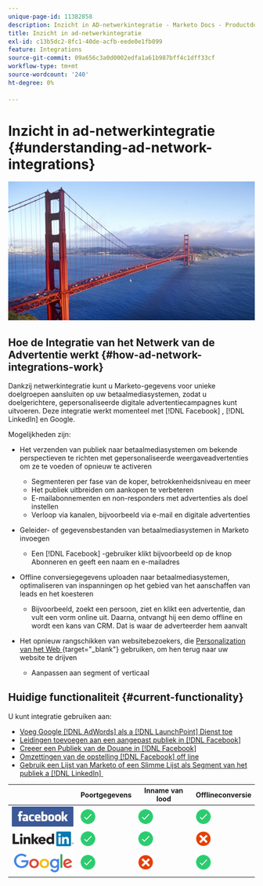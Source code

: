 ```yaml
---
unique-page-id: 11382858
description: Inzicht in AD-netwerkintegratie - Marketo Docs - Productdocumentatie
title: Inzicht in ad-netwerkintegratie
exl-id: c13b5dc2-8fc1-40de-acfb-eede0e1fb099
feature: Integrations
source-git-commit: 09a656c3a0d0002edfa1a61b987bff4c1dff33cf
workflow-type: tm+mt
source-wordcount: '240'
ht-degree: 0%

---
```


# Inzicht in ad-netwerkintegratie {#understanding-ad-network-integrations}

![](assets/hith-golden-gate-144833144-e.jpeg)

## Hoe de Integratie van het Netwerk van de Advertentie werkt {#how-ad-network-integrations-work}

Dankzij netwerkintegratie kunt u Marketo-gegevens voor unieke doelgroepen aansluiten op uw betaalmediasystemen, zodat u doelgerichtere, gepersonaliseerde digitale advertentiecampagnes kunt uitvoeren. Deze integratie werkt momenteel met [!DNL Facebook] , [!DNL LinkedIn] en Google.

Mogelijkheden zijn:

* Het verzenden van publiek naar betaalmediasystemen om bekende perspectieven te richten met gepersonaliseerde weergaveadvertenties om ze te voeden of opnieuw te activeren

   * Segmenteren per fase van de koper, betrokkenheidsniveau en meer
   * Het publiek uitbreiden om aankopen te verbeteren
   * E-mailabonnementen en non-responders met advertenties als doel instellen
   * Verloop via kanalen, bijvoorbeeld via e-mail en digitale advertenties

* Geleider- of gegevensbestanden van betaalmediasystemen in Marketo invoegen

   * Een [!DNL Facebook] -gebruiker klikt bijvoorbeeld op de knop Abonneren en geeft een naam en e-mailadres

* Offline conversiegegevens uploaden naar betaalmediasystemen, optimaliseren van inspanningen op het gebied van het aanschaffen van leads en het koesteren

   * Bijvoorbeeld, zoekt een persoon, ziet en klikt een advertentie, dan vult een vorm online uit. Daarna, ontvangt hij een demo offline en wordt een kans van CRM. Dat is waar de adverteerder hem aanvalt

* Het opnieuw rangschikken van websitebezoekers, die [&#x200B; Personalization van het Web &#x200B;](/help/marketo/product-docs/web-personalization/understanding-web-personalization/web-personalization-overview.md){target="_blank"} gebruiken, om hen terug naar uw website te drijven

   * Aanpassen aan segment of verticaal

## Huidige functionaliteit {#current-functionality}

U kunt integratie gebruiken aan:

* [Voeg Google  [!DNL AdWords]  als a [!DNL LaunchPoint]  Dienst toe](/help/marketo/product-docs/administration/additional-integrations/add-google-adwords-as-a-launchpoint-service.md)
* [Leidingen toevoegen aan een aangepast publiek in  [!DNL Facebook]](/help/marketo/product-docs/demand-generation/facebook/add-leads-to-a-custom-audience-in-facebook.md)
* [Creeer een Publiek van de Douane in  [!DNL Facebook]](/help/marketo/product-docs/demand-generation/facebook/create-a-custom-audience-in-facebook.md)
* [Omzettingen van de opstelling  [!DNL Facebook]  off line](/help/marketo/product-docs/demand-generation/facebook/set-up-facebook-offline-conversions.md)
* [Gebruik een Lijst van Marketo of een Slimme Lijst als Segment van het publiek a [!DNL LinkedIn] &#x200B;](/help/marketo/product-docs/demand-generation/social/social-functions/use-a-marketo-list-or-smart-list-as-a-linkedin-audience-segment.md)

|   | Poortgegevens | Inname van lood | Offlineconversie |
|---|---|---|---|
| ![—](assets/facebook-logo-2-150.jpg) | ![—](assets/checkmark-flat-25.png) | ![—](assets/checkmark-flat-25.png) | ![—](assets/checkmark-flat-25-1.png) |
| ![—](assets/linkedin-logo-150.jpg) | ![—](assets/checkmark-flat-25.png) | ![—](assets/checkmark-flat-25.png) | ![—](assets/x-mark-3-256-25.png) |
| ![—](assets/google-logo-150.jpg) | ![—](assets/checkmark-flat-25.png) | ![—](assets/x-mark-3-256-25.png) | ![—](assets/checkmark-flat-25.png) |
